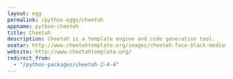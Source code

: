 ```yaml
---
layout: egg
permalink: /python-eggs/cheetah
appname: python-cheetah
title: Cheetah
description: Cheetah is a template engine and code generation tool.
avatar: http://www.cheetahtemplate.org/images/cheetah-face-black-medium.jpg
website: http://www.cheetahtemplate.org/
redirect_from:
  - "/python-packages/cheetah-2-4-4"
---
```


